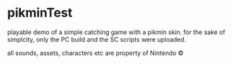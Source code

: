 # pikminTest
playable demo of a simple catching game with a pikmin skin.
for the sake of simplcity, only the PC build  and the SC scripts were uploaded.

all sounds, assets, characters etc are property of Nintendo ©
